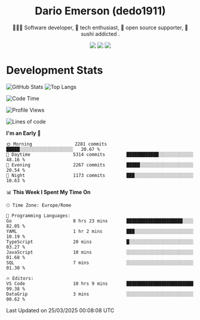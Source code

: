 <div align="center">
  
# Dario Emerson (dedo1911)
👨🏼‍💻 Software developer, 🔧 tech enthusiast, 🙌 open source supporter, 🍣 sushi addicted .

[![](https://img.shields.io/badge/-Linkedin-informational?style=for-the-badge&logo=linkedin&logoColor=white&color=2867B2)](http://linkedin.com/in/dedo1911)
[![](https://img.shields.io/badge/-Telegram-informational?style=for-the-badge&logo=telegram&logoColor=white&color=0088cc)](https://t.me/dedo1911)
[![](https://img.shields.io/badge/-Facebook-informational?style=for-the-badge&logo=facebook&logoColor=white&color=3b5998)](https://fb.com/dedo1911)

</div>

# Development Stats

![GitHub Stats](https://github-readme-stats.vercel.app/api?username=dedo1911&hide=&count_private=true&title_color=84cc16&text_color=ffffff&icon_color=84cc16&bg_color=1c1917&hide_border=true&border_radius=0&show_icons=true)
![Top Langs](https://github-readme-stats.vercel.app/api/top-langs/?username=dedo1911&theme=chartreuse-dark&layout=compact)

<!--START_SECTION:waka-->
![Code Time](http://img.shields.io/badge/Code%20Time-1%2C601%20hrs%2029%20mins-blue)

![Profile Views](http://img.shields.io/badge/Profile%20Views-0-blue)

![Lines of code](https://img.shields.io/badge/From%20Hello%20World%20I%27ve%20Written-3.3%20million%20lines%20of%20code-blue)

**I'm an Early 🐤** 

```text
🌞 Morning                2281 commits        █████░░░░░░░░░░░░░░░░░░░░   20.67 % 
🌆 Daytime                5314 commits        ████████████░░░░░░░░░░░░░   48.16 % 
🌃 Evening                2267 commits        █████░░░░░░░░░░░░░░░░░░░░   20.54 % 
🌙 Night                  1173 commits        ███░░░░░░░░░░░░░░░░░░░░░░   10.63 % 
```


📊 **This Week I Spent My Time On** 

```text
🕑︎ Time Zone: Europe/Rome

💬 Programming Languages: 
Go                       8 hrs 23 mins       █████████████████████░░░░   82.05 % 
YAML                     1 hr 2 mins         ███░░░░░░░░░░░░░░░░░░░░░░   10.19 % 
TypeScript               20 mins             █░░░░░░░░░░░░░░░░░░░░░░░░   03.27 % 
JavaScript               10 mins             ░░░░░░░░░░░░░░░░░░░░░░░░░   01.68 % 
SQL                      7 mins              ░░░░░░░░░░░░░░░░░░░░░░░░░   01.30 % 

🔥 Editors: 
VS Code                  10 hrs 9 mins       █████████████████████████   99.38 % 
DataGrip                 3 mins              ░░░░░░░░░░░░░░░░░░░░░░░░░   00.62 % 
```


 Last Updated on 25/03/2025 00:08:08 UTC
<!--END_SECTION:waka-->

<!--
**dedo1911/dedo1911** is a ✨ _special_ ✨ repository because its `README.md` (this file) appears on your GitHub profile.

Here are some ideas to get you started:

- 🔭 I’m currently working on ...
- 🌱 I’m currently learning ...
- 👯 I’m looking to collaborate on ...
- 🤔 I’m looking for help with ...
- 💬 Ask me about ...
- 📫 How to reach me: ...
- 😄 Pronouns: ...
- ⚡ Fun fact: ...
-->

